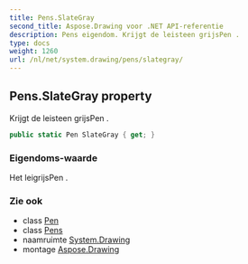 ```yaml
---
title: Pens.SlateGray
second_title: Aspose.Drawing voor .NET API-referentie
description: Pens eigendom. Krijgt de leisteen grijsPen .
type: docs
weight: 1260
url: /nl/net/system.drawing/pens/slategray/
---
```

## Pens.SlateGray property

Krijgt de leisteen grijsPen .

```csharp
public static Pen SlateGray { get; }
```

### Eigendoms-waarde

Het leigrijsPen .

### Zie ook

* class [Pen](../../pen/)
* class [Pens](../)
* naamruimte [System.Drawing](../../pens/)
* montage [Aspose.Drawing](../../../)


